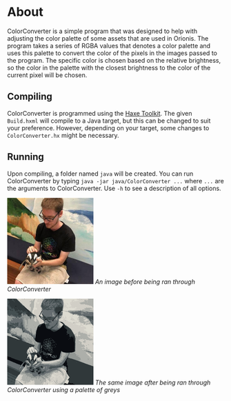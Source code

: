 # About
ColorConverter is a simple program that was designed to help with adjusting the color palette of some assets that are used in Orionis. The 
    program takes a series of RGBA values that denotes a color palette and uses this palette to convert the color of the pixels in the images 
    passed to the program. The specific color is chosen based on the relative brightness, so the color in the palette with the closest brightness 
    to the color of the current pixel will be chosen.

## Compiling
ColorConverter is programmed using the [Haxe Toolkit](https://haxe.org). The given `Build.hxml` will compile to a Java target, but this can be 
    changed to suit your preference. However, depending on your target, some changes to `ColorConverter.hx` might be necessary.

## Running
Upon compiling, a folder named `java` will be created. You can run ColorConverter by typing `java -jar java/ColorConverter ...` where `...` are 
    the arguments to ColorConverter. Use `-h` to see a description of all options.

![alt text](docs/Images/Before.png "An image before being ran through ColorConverter")
_An image before being ran through ColorConverter_

![alt text](docs/Images/After.png "The same image after being ran through ColorConverter using a palette of greys")
_The same image after being ran through ColorConverter using a palette of greys_
